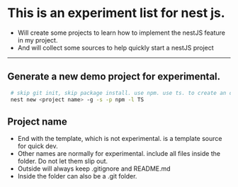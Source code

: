 # This is an experiment list for nest js.

- Will create some projects to learn how to implement the nestJS feature in my project.
-  And will collect some sources to help quickly start a nestJS project
---

## Generate a new demo project for experimental. 
```sh
 # skip git init, skip package install. use npm. use ts. to create an demo
 nest new <project name> -g -s -p npm -l TS
```

## Project name
- End with the template, which is not experimental. is a template source for quick dev.
- Other names are normally for experimental.  include all files inside the folder. Do not let them slip out.
- Outside will always keep .gitignore and README.md
- Inside the folder can also be a .git folder.
